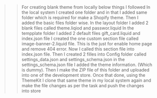 >> For creating blank theme from locally below things I followed
>> In the local system I created one folder and in that I added same folder which is required for make a Shopify theme. 
>> Then I added the basic files folder wise. 
>> In the layout folder I added 2 blank files called theme.liqiod and passwor.liquid
>> In the tempplate folder I added 2 default files gift_card.liquid and index.json file 
>> I created the one custom section file called image-banner-2.liquid file. This is the just for enable home page and remove 404 error. 
>> Now I called this section file into index.json file.
>> Then I created 2 filles into Config folder called settings_data.json and settings_schema.json 
>> in the settings_schema.json file I added the theme information. (Which is dummy).
>> Then I make the ZIP file of this folder and uploaded into one of the development store. 
>> Once that done, using the ThemeKit I clone that same theme in my local system again and make the file changes as per the task and push the changes into store 